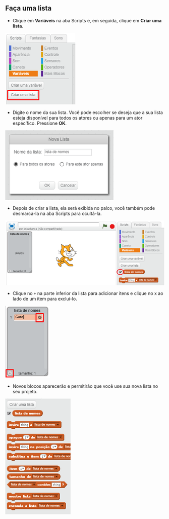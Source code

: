 ## Faça uma lista

+ Clique em **Variáveis** na aba Scripts e, em seguida, clique em **Criar uma lista**.

![Faça uma lista](images/make-a-list.png)

+ Digite o nome da sua lista. Você pode escolher se deseja que a sua lista esteja disponível para todos os atores ou apenas para um ator específico. Pressione **OK**.

![Lista de nomes](images/list-name.png)

+ Depois de criar a lista, ela será exibida no palco, você também pode desmarca-la na aba Scripts para ocultá-la.

![Mostrar/esconder lista](images/list-show-hide.png)

+ Clique no `+` na parte inferior da lista para adicionar itens e clique no x ao lado de um item para excluí-lo.

![Mostrar/esconder lista](images/list-add-delete.png)

+ Novos blocos aparecerão e permitirão que você use sua nova lista no seu projeto.

![Lista de blocos](images/list-blocks.png)